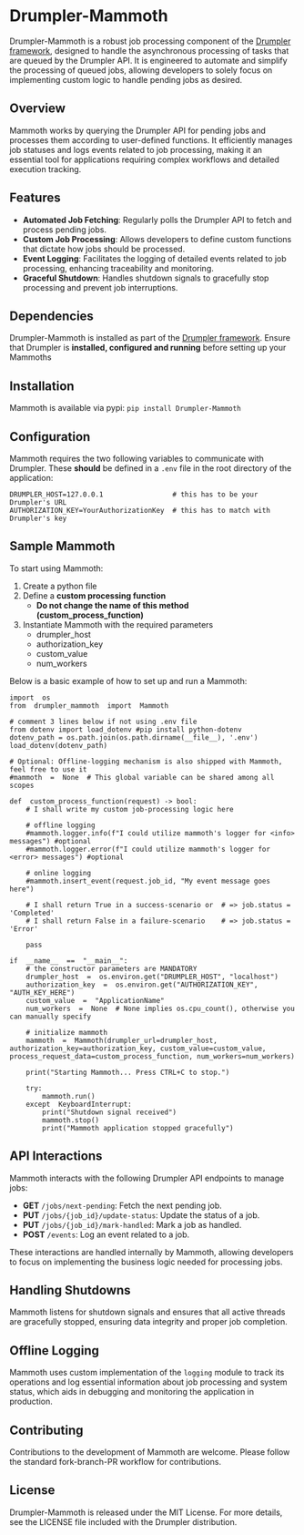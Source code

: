 # Drumpler-Mammoth

Drumpler-Mammoth is a robust job processing component of the [Drumpler framework](https://github.com/KarelOmab/Drumpler), designed to handle the asynchronous processing of tasks that are queued by the Drumpler API. It is engineered to automate and simplify the processing of queued jobs, allowing developers to solely focus on implementing custom logic to handle pending jobs as desired.

## Overview

Mammoth works by querying the Drumpler API for pending jobs and processes them according to user-defined functions. It efficiently manages job statuses and logs events related to job processing, making it an essential tool for applications requiring complex workflows and detailed execution tracking.

## Features

-   **Automated Job Fetching**: Regularly polls the Drumpler API to fetch and process pending jobs.
-   **Custom Job Processing**: Allows developers to define custom functions that dictate how jobs should be processed.
-   **Event Logging**: Facilitates the logging of detailed events related to job processing, enhancing traceability and monitoring.
-   **Graceful Shutdown**: Handles shutdown signals to gracefully stop processing and prevent job interruptions.

## Dependencies
Drumpler-Mammoth is installed as part of the [Drumpler framework](https://github.com/KarelOmab/Drumpler).
Ensure that Drumpler is **installed, configured and running** before setting up your Mammoths

## Installation
Mammoth is available via pypi:
`pip install Drumpler-Mammoth`

## Configuration

Mammoth requires the two following variables to communicate with Drumpler. These **should** be defined in a `.env` file in the root directory of the application:

```
DRUMPLER_HOST=127.0.0.1					# this has to be your Drumpler's URL
AUTHORIZATION_KEY=YourAuthorizationKey 	# this has to match with Drumpler's key
```

## Sample Mammoth

To start using Mammoth:
1. Create a python file
2. Define a **custom processing function**
	- **Do not change the name of this method (custom_process_function)**
3. Instantiate Mammoth with the required parameters
	- drumpler_host
	- authorization_key
	- custom_value
	- num_workers

Below is a basic example of how to set up and run a Mammoth:

```
import  os
from  drumpler_mammoth  import  Mammoth

# comment 3 lines below if not using .env file
from dotenv import load_dotenv #pip install python-dotenv
dotenv_path = os.path.join(os.path.dirname(__file__), '.env')
load_dotenv(dotenv_path)

# Optional: Offline-logging mechanism is also shipped with Mammoth, feel free to use it
#mammoth  =  None  # This global variable can be shared among all scopes

def  custom_process_function(request) -> bool:
	# I shall write my custom job-processing logic here

	# offline logging
	#mammoth.logger.info(f"I could utilize mammoth's logger for <info> messages") #optional
	#mammoth.logger.error(f"I could utilize mammoth's logger for <error> messages") #optional
	
	# online logging
	#mammoth.insert_event(request.job_id, "My event message goes here")

	# I shall return True in a success-scenario or 	# => job.status = 'Completed'
	# I shall return False in a failure-scenario	# => job.status = 'Error'

	pass

if  __name__  ==  "__main__":
	# the constructor parameters are MANDATORY
	drumpler_host  =  os.environ.get("DRUMPLER_HOST", "localhost")
	authorization_key  =  os.environ.get("AUTHORIZATION_KEY", "AUTH_KEY_HERE")
	custom_value  =  "ApplicationName"
	num_workers  =  None  # None implies os.cpu_count(), otherwise you can manually specify

	# initialize mammoth
	mammoth  =  Mammoth(drumpler_url=drumpler_host, authorization_key=authorization_key, custom_value=custom_value, process_request_data=custom_process_function, num_workers=num_workers)

	print("Starting Mammoth... Press CTRL+C to stop.")

	try:
		mammoth.run()
	except  KeyboardInterrupt:
		print("Shutdown signal received")
		mammoth.stop()
		print("Mammoth application stopped gracefully")
```

## API Interactions

Mammoth interacts with the following Drumpler API endpoints to manage jobs:

-   **GET** `/jobs/next-pending`: Fetch the next pending job.
-   **PUT** `/jobs/{job_id}/update-status`: Update the status of a job.
-   **PUT** `/jobs/{job_id}/mark-handled`: Mark a job as handled.
-   **POST** `/events`: Log an event related to a job.

These interactions are handled internally by Mammoth, allowing developers to focus on implementing the business logic needed for processing jobs.

## Handling Shutdowns

Mammoth listens for shutdown signals and ensures that all active threads are gracefully stopped, ensuring data integrity and proper job completion.

## Offline Logging

Mammoth uses custom implementation of the `logging` module to track its operations and log essential information about job processing and system status, which aids in debugging and monitoring the application in production.

## Contributing

Contributions to the development of Mammoth are welcome. Please follow the standard fork-branch-PR workflow for contributions.

## License

Drumpler-Mammoth is released under the MIT License. For more details, see the LICENSE file included with the Drumpler distribution.